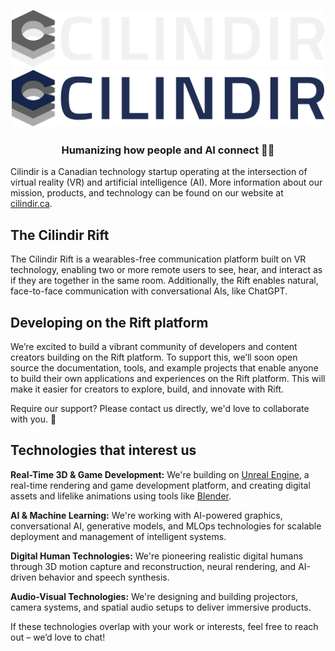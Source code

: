 <h2 align="center">
  <br>
  <img src="https://github.com/cilindir/.github/blob/main/profile/assets/cilindir_logo_light.svg#gh-dark-mode-only" alt="Cilindir" width="500">
  <img src="https://github.com/cilindir/.github/blob/main/profile/assets/cilindir_logo_dark.svg#gh-light-mode-only" alt="Cilindir" width="500">
</h2>

<h3 align="center">Humanizing how people and AI connect 🧑🤖</h3>

Cilindir is a Canadian technology startup operating at the intersection of virtual reality (VR) and artificial 
intelligence (AI). More information about our mission, products, and technology can be found on our
website at [cilindir.ca](https://cilindir.ca/).


## The Cilindir Rift

The Cilindir Rift is a wearables-free communication platform built on VR technology, enabling two or more remote users
to see, hear, and interact as if they are together in the same room. Additionally, the Rift enables natural,
face-to-face communication with conversational AIs, like ChatGPT.


## Developing on the Rift platform

We’re excited to build a vibrant community of developers and content creators building on the Rift platform. To support
this, we’ll soon open source the documentation, tools, and example projects that enable anyone to build their own 
applications and experiences on the Rift platform. This will make it easier for creators to explore, build, and innovate 
with Rift.

Require our support? Please contact us directly, we'd love to collaborate with you. 🚀


## Technologies that interest us

**Real-Time 3D & Game Development:** We're building on [Unreal Engine](https://www.unrealengine.com/), a real-time rendering and game
development platform, and creating digital assets and lifelike animations using tools like [Blender](https://www.blender.org/).

**AI & Machine Learning:** We're working with AI-powered graphics, conversational AI, generative models, and MLOps
technologies for scalable deployment and management of intelligent systems.

**Digital Human Technologies:** We're pioneering realistic digital humans through 3D motion capture and reconstruction,
neural rendering, and AI-driven behavior and speech synthesis.

**Audio-Visual Technologies:** We're designing and building projectors, camera systems, and spatial audio setups to 
deliver immersive products.

If these technologies overlap with your work or interests, feel free to reach out – we’d love to chat!
